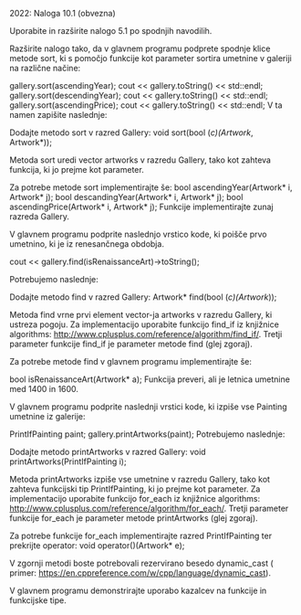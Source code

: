 2022: Naloga 10.1 (obvezna)

Uporabite in razširite nalogo 5.1 po spodnjih navodilih.

Razširite nalogo tako, da v glavnem programu podprete spodnje klice metode sort, ki s pomočjo funkcije kot parameter sortira umetnine v galeriji na različne načine:

gallery.sort(ascendingYear);
cout << gallery.toString() << std::endl;
gallery.sort(descendingYear);
cout << gallery.toString() << std::endl;
gallery.sort(ascendingPrice);
cout << gallery.toString() << std::endl;
V ta namen zapišite naslednje:

Dodajte metodo sort v razred Gallery:
void sort(bool (*c)(Artwork*, Artwork*));

Metoda sort uredi vector artworks v razredu Gallery, tako kot zahteva funkcija, ki jo prejme kot parameter.

Za potrebe metode sort implementirajte še:
bool ascendingYear(Artwork* i, Artwork* j);
bool descandingYear(Artwork* i, Artwork* j);
bool ascendingPrice(Artwork* i, Artwork* j);
Funkcije implementirajte zunaj razreda Gallery.

V glavnem programu podprite naslednjo vrstico kode, ki poišče prvo umetnino, ki je iz renesančnega obdobja.

cout << gallery.find(isRenaissanceArt)->toString();

Potrebujemo naslednje:

Dodajte metodo find v razred Gallery:
Artwork* find(bool (*c)(Artwork*));

Metoda find vrne prvi element vector-ja artworks v razredu Gallery, ki ustreza pogoju. Za implementacijo uporabite funkcijo find_if iz knjižnice algorithms: http://www.cplusplus.com/reference/algorithm/find_if/. Tretji parameter funkcije find_if je parameter metode find (glej zgoraj).

Za potrebe metode find v glavnem programu implementirajte še:

bool isRenaissanceArt(Artwork* a);
Funkcija preveri, ali je letnica umetnine med 1400 in 1600.

V glavnem programu podprite naslednji vrstici kode, ki izpiše vse Painting umetnine iz galerije:

PrintIfPainting paint;
gallery.printArtworks(paint);
Potrebujemo naslednje:

Dodajte metodo printArtworks v razred Gallery:
void printArtworks(PrintIfPainting i);

Metoda printArtworks izpiše vse umetnine v razredu Gallery, tako kot zahteva funkcijski tip PrintIfPainting, ki jo prejme kot parameter. Za implementacijo uporabite funkcijo for_each iz knjižnice algorithms: http://www.cplusplus.com/reference/algorithm/for_each/. Tretji parameter funkcije for_each je parameter metode printArtworks (glej zgoraj).

Za potrebe funkcije for_each implementirajte razred PrintIfPainting ter prekrijte operator:
void operator()(Artwork* e);

V zgornji metodi boste potrebovali rezervirano besedo dynamic_cast ( primer: https://en.cppreference.com/w/cpp/language/dynamic_cast).

V glavnem programu demonstrirajte uporabo kazalcev na funkcije in funkcijske tipe.


